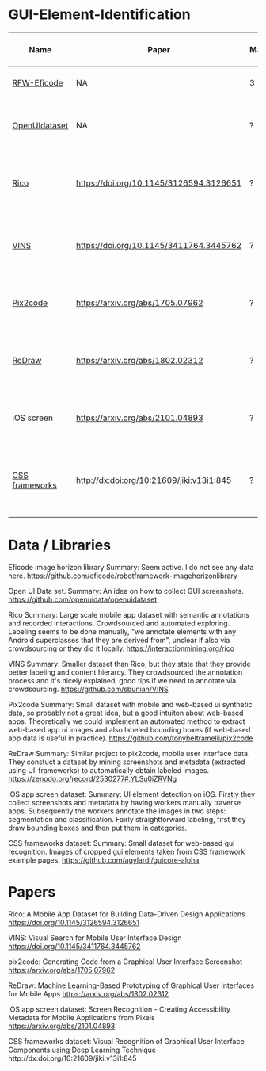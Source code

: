 # GUI-Element-Identification

Name | Paper | Maturity | Domain | Data Collection Method | Summary | Open Questions
---- | ----- | -------- | ------ | ---------------------- | ------- | --------------
[RFW-Eficode](https://github.com/eficode/robotframework-imagehorizonlibrary) | NA | 3 |Robot-Framework /  Web? | ? | Project seems active | Where is the image data?
[OpenUIdataset](https://github.com/openuidata/openuidataset) | NA | ? | Any Win10 UI | Automated exploration with tool | Idea on GUI screenshots collection | Working? Collects what widget data?
[Rico](https://interactionmining.org/rico) | https://doi.org/10.1145/3126594.3126651 | ? | Android | Crowdsourced and automated exploring, labeling unclear | Large dataset with semantic annotations and recorded interactions | How did they label the images?   
[VINS](https://github.com/sbunian/VINS) | https://doi.org/10.1145/3411764.3445762 | ? | Android and iOS |Screenshots from Rico and collected manually, crowdsourced labeling | Smaller than Rico, better labeling and content hierarcy. | ? 
[Pix2code](https://github.com/tonybeltramelli/pix2code) | https://arxiv.org/abs/1705.07962 | ? | Android, iOS and Web | Synthetic data created via UI generator | transform images into layout code, good intuition on web apps | How useful is synthetic data?
[ReDraw](https://zenodo.org/record/2530277#.YLSu0iZRVNg) | https://arxiv.org/abs/1802.02312 | ? | Android | mined screenshots and metadata (using uiautomate) | Similar project to pix2code, automatic labeling with extracted metadata | ?
iOS screen | https://arxiv.org/abs/2101.04893 | ? | iOS | Workers collect screenshots, then segment and classify | UI element detection on iOS, straightforward labeling | ?
[CSS frameworks](https://github.com/agylardi/guicore-alpha) | http://dx:doi:org/10:21609/jiki:v13i1:845 | ? | Web | Manually cropped element images taken from CSS example pages | Small dataset for web gui recognition | ?

# Data / Libraries

Eficode image horizon library
Summary: Seem active. I do not see any data here. 
https://github.com/eficode/robotframework-imagehorizonlibrary

Open UI Data set. 
Summary: An idea on how to collect GUI screenshots. 
https://github.com/openuidata/openuidataset

Rico
Summary: Large scale mobile app dataset with semantic annotations and recorded interactions. Crowdsourced and automated exploring. Labeling seems to be done manually, "we annotate elements with any Android superclasses that they are derived from", unclear if also via crowdsourcing or they did it locally.
https://interactionmining.org/rico

VINS
Summary: Smaller dataset than Rico, but they state that they provide better labeling and content hierarcy. They crowdsourced the annotation process and it's nicely explained, good tips if we need to annotate via crowdsourcing. 
https://github.com/sbunian/VINS

Pix2code 
Summary: Small dataset with mobile and web-based ui 
synthetic data, so probably not a great idea, but a good intuiton about web-based apps.
Theoretically we could implement an automated method to extract web-based app ui images and also labeled bounding boxes (if web-based app data is useful in practice).
https://github.com/tonybeltramelli/pix2code

ReDraw
Summary: Similar project to pix2code, mobile user interface data. They constuct a dataset by mining screenshots and metadata (extracted using UI-frameworks) to automatically obtain labeled images. 
https://zenodo.org/record/2530277#.YLSu0iZRVNg

iOS app screen dataset:
Summary: UI element detection on iOS. Firstly they collect screenshots and metadata by having workers manually traverse apps. Subsequently the workers annotate the images in two steps: segmentation and classification. Fairly straightforward labeling, first they draw bounding boxes and then put them in categories.

CSS frameworks dataset:
Summary: Small dataset for web-based gui recognition. Images of cropped gui elements taken from CSS framework example pages.
https://github.com/agylardi/guicore-alpha

# Papers
Rico: A Mobile App Dataset for Building Data-Driven Design Applications
https://doi.org/10.1145/3126594.3126651

VINS: Visual Search for Mobile User Interface Design
https://doi.org/10.1145/3411764.3445762

pix2code: Generating Code from a Graphical User Interface Screenshot
https://arxiv.org/abs/1705.07962

ReDraw: Machine Learning-Based Prototyping of Graphical User Interfaces for Mobile Apps
https://arxiv.org/abs/1802.02312

iOS app screen dataset: Screen Recognition - Creating Accessibility Metadata for Mobile Applications from Pixels
https://arxiv.org/abs/2101.04893

CSS frameworks dataset: Visual Recognition of Graphical User Interface Components using Deep Learning Technique
http://dx:doi:org/10:21609/jiki:v13i1:845
